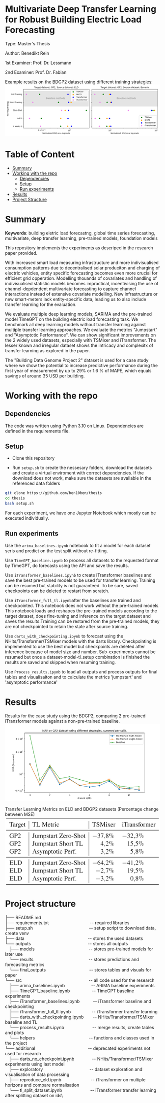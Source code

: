 # Multivariate Deep Transfer Learning for Robust Building Electric Load Forecasting
Type: Master's Thesis

Author: Benedikt Rein

1st Examiner: Prof. Dr. Lessmann

2nd Examiner: Prof. Dr. Fabian

Example results on the BDGP2 dataset using different training strategies:
![Results on BDGP2 dataset](https://github.com/ben10ben/thesis/blob/master/outputs/results/final_outputs/target_GP2.png)


# Table of Content
- [Summary](#Summary)
- [Working with the repo](#working-with-the-repo)
    - [Dependencies](#Dependencies)
    - [Setup](#Setup)
    - [Run experiments](#Run-experiments)
- [Results](#Results)
- [Project Structure](#Project-structure)


# Summary
**Keywords**: building eletric load forecastng, global time series forecasting, multivariate, deep transfer learning, pre-trained models, foundation models

This repository implements the experiments as descriped in the research paper provided. 

With increased smart load measuring infrastructure and more indivisualised consumption patterns due to decentralised solar produciton and charging of electric vehicles, entity specific forecasting becomes even more crucial for efficient grid opperation. Modelling thouands of covariates and handling of indivisualised statistic models becomes impractical, incentivising the use of channel-depdendent multivariate forecasting to capture channel interactions instead of extensive covariate modelling. New infrastructure or new smart-meters lack entity-specific data, leading us to also include transfer learning for the evaluation.

We evaluate multiple deep learning models, SARIMA and the pre-trained model TimeGPT on the building electric load forecasting task. We benchmark all deep learning models without transfer learning against multiple transfer learning approaches. We evaluate the metrics "Jumpstart" and "Asymptotic Performance". We can show significant improvements on the 2 widely used datasets, especially with TSMixer and iTransformer. The lesser known and irregular dataset shows the intricacy and complexitx of transfer learning as explored in the paper.

The "Building Data Genome Project 2" dataset is used for a case study where we show the potential to increase predictive performance during the first year of measurement by up to 29% or 1.6 % of MAPE, which equals savings of around 35 USD per building.  


# Working with the repo

## Dependencies
The code was written using Python 3.10 on Linux. Dependencies are defined in the requirements file. 

## Setup
- Clone this repository

- Run `setup.sh` to create the nessesary folders, download the datasets and create a virtual enviroment with correct dependencies.
If the download does not work, make sure the datasets are available in the referenced data folders

```bash
git clone https://github.com/ben10ben/thesis
cd thesis
bash setup.sh
```

For each experiment, we have one Jupyter Notebook which mostly can be executed individually.

## Run experiments
Use the `arima_baselines.ipynb` notebook to fit a model for each dataset seris and predict on the test split without re-fitting.

Use `TimeGPT_baseline.ipynb` to process all datasets to the requested format by TimeGPT, do forecasts using the API and save the results.

Use `iTransformer_baselines.ipynb` to create iTransformer baselines and save the best pre-trained models to be used for transfer learning. Training can be resumed but stability is not guaranteed. To be sure, saved checkpoints can be deleted to restart from scratch. 

Use `iTransformer_full_tl.ipynb`after the baselines are trained and checkpointed. This notebook does not work without the pre-trained models.
This notebook loads and reshapes the pre-trained models according to the target dataset, does fine-tuning and inference on the target dataset and saves the results.Training can be restared from the pre-trained models, they are not checkpointed to retain the state after source training.

Use `darts_with_checkpointing.ipynb` to forecast using the NHits/Transformer/TSMixer models with the darts library. Checkpointing is implemented to use the best model but checkpoints are deleted after inference because of model size and number. Sub-experiments cannot be resumed but once a dataset-model-tl_setup combination is finished the results are saved and skipped when resuming training.  

Use `Process_results.ipynb` to load all outputs and process outputs for final tables and visualisaiton and to calculate the metrics 'jumpstart' and 'asymptotic performance'

# Results

Results for the case study using the BDGP2, comparing 2 pre-trained iTransformer models against a non-pre-trained baseline.
![Case study on BDGP2 dataset](https://github.com/ben10ben/thesis/blob/master/outputs/results/final_outputs/startup_strategies_mae.png)

Transfer Learning Metrics on ELD and BDGP2 datasets (Percentage change between MSE)
![Transfer learning between ELD and BDGP2 with iTransformer and TSMixer](https://github.com/ben10ben/thesis/blob/master/outputs/results/final_outputs/tl_table_gp2_eld.png)

# Project structure

├── README.md\
├── requirements.txt &nbsp;&emsp;&emsp;&emsp;&emsp;&emsp;&emsp;&emsp;&emsp;&emsp;-- required libraries\
├── setup.sh &nbsp;&ensp;&emsp;&emsp;&emsp;&emsp;&emsp;&emsp;&emsp;&emsp;&emsp;&emsp;&emsp;&emsp;-- setup script to download data, create venv\
├── data &ensp;&emsp;&emsp;&emsp;&emsp;&emsp;&emsp;&emsp;&emsp;&emsp;&emsp;&emsp;&emsp;&emsp;&emsp;-- stores the used datasets\
└── outputs &emsp;&emsp;&emsp;&emsp;&emsp;&emsp;&emsp;&emsp;&emsp;&emsp;&emsp;&emsp;&emsp;-- stores all outputs\
&emsp;├── models &nbsp;&emsp;&emsp;&emsp;&emsp;&emsp;&emsp;&emsp;&emsp;&emsp;&emsp;&emsp;&emsp;-- stores pre-trained models for later use\
&emsp;└── results &nbsp;&nbsp;&emsp;&emsp;&emsp;&emsp;&emsp;&emsp;&emsp;&emsp;&emsp;&emsp;&emsp;&emsp;-- stores predictions and forecasitng metrics\
&emsp;└── final_outputs &nbsp;&nbsp;&nbsp;&emsp;&emsp;&emsp;&emsp;&emsp;&emsp;&emsp;&emsp;&emsp;-- stores tables and visuals for paper\
└── src &nbsp;&emsp;&emsp;&emsp;&emsp;&emsp;&emsp;&emsp;&emsp;&emsp;&emsp;&emsp;&emsp;&emsp;&emsp;&emsp;-- all code used for the research\
&emsp;├── arima_baselines.ipynb &nbsp;&nbsp;&nbsp;&emsp;&emsp;&emsp;&emsp;&emsp;-- ARIMA baseline experiments\
&emsp;├── TimeGPT_baseline.ipynb &nbsp;&nbsp;&nbsp;&emsp;&emsp;&emsp;&emsp;-- TimeGPT baseline experiments\
&emsp;├── iTransformer_baselines.ipynb &nbsp;&nbsp;&nbsp;&emsp;&emsp;-- iTransformer baseline and checkpointing\
&emsp;├── iTransformer_full_tl.ipynb &nbsp;&nbsp;&emsp;&emsp;&emsp;&emsp;-- iTransformer transfer learning\
&emsp;├── darts_with_checkpointing.ipynb &nbsp;&nbsp;&nbsp;&emsp;-- NHits/Transformer/TSMixer baseline and TL\
&emsp;└── process_results.ipynb &nbsp;&emsp;&emsp;&emsp;&emsp;&emsp;&emsp;-- merge results, create tables and plots\
&emsp;└── helpers &nbsp;&emsp;&emsp;&emsp;&emsp;&emsp;&emsp;&emsp;&emsp;&emsp;&emsp;&emsp;&emsp;-- functions and classes used in the project\
└── additional &emsp;&emsp;&emsp;&emsp;&emsp;&emsp;&emsp;&emsp;&emsp;&emsp;&emsp;&emsp;-- deprecated experiments not used for research\
&emsp;├── darts_no_checkpoint.ipynb &nbsp;&nbsp;&nbsp;&emsp;&emsp;&emsp;-- NHits/Transformer/TSMixer experiments using last model\
&emsp;├── exploratory &nbsp;&nbsp;&emsp;&emsp;&emsp;&emsp;&emsp;&emsp;&emsp;&emsp;&emsp;&emsp;-- dataset exploration and visualisation of data processing\
&emsp;├── reproduce_eld.ipynb &nbsp;&nbsp;&emsp;&emsp;&emsp;&emsp;&emsp;&emsp;-- iTransformer on multiple horizons and compare normalisation\
&emsp;└── tl_split_dataset.ipynb &nbsp;&emsp;&emsp;&emsp;&emsp;&emsp;&emsp;-- iTransformer transfer learning after splitting dataset on ids\